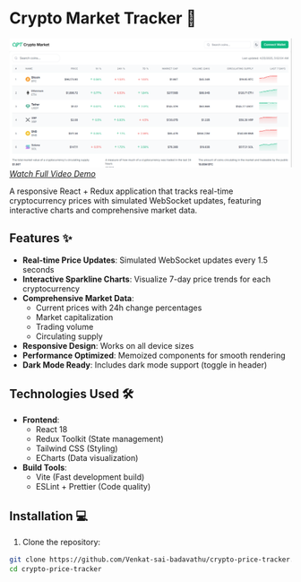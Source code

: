 # Crypto Market Tracker 🚀

![Project Screenshot](./public/screenshot.png)
*[Watch Full Video Demo](https://drive.google.com/drive/folders/1EVSLnPxue5NVYOIpbJgJs6ms-nG8nOZx?usp=drive_link)*

A responsive React + Redux application that tracks real-time cryptocurrency prices with simulated WebSocket updates, featuring interactive charts and comprehensive market data.

## Features ✨

- **Real-time Price Updates**: Simulated WebSocket updates every 1.5 seconds
- **Interactive Sparkline Charts**: Visualize 7-day price trends for each cryptocurrency
- **Comprehensive Market Data**: 
  - Current prices with 24h change percentages
  - Market capitalization
  - Trading volume
  - Circulating supply
- **Responsive Design**: Works on all device sizes
- **Performance Optimized**: Memoized components for smooth rendering
- **Dark Mode Ready**: Includes dark mode support (toggle in header)

## Technologies Used 🛠️

- **Frontend**: 
  - React 18
  - Redux Toolkit (State management)
  - Tailwind CSS (Styling)
  - ECharts (Data visualization)
- **Build Tools**:
  - Vite (Fast development build)
  - ESLint + Prettier (Code quality)

## Installation 💻

1. Clone the repository:
```bash
git clone https://github.com/Venkat-sai-badavathu/crypto-price-tracker.git
cd crypto-price-tracker
